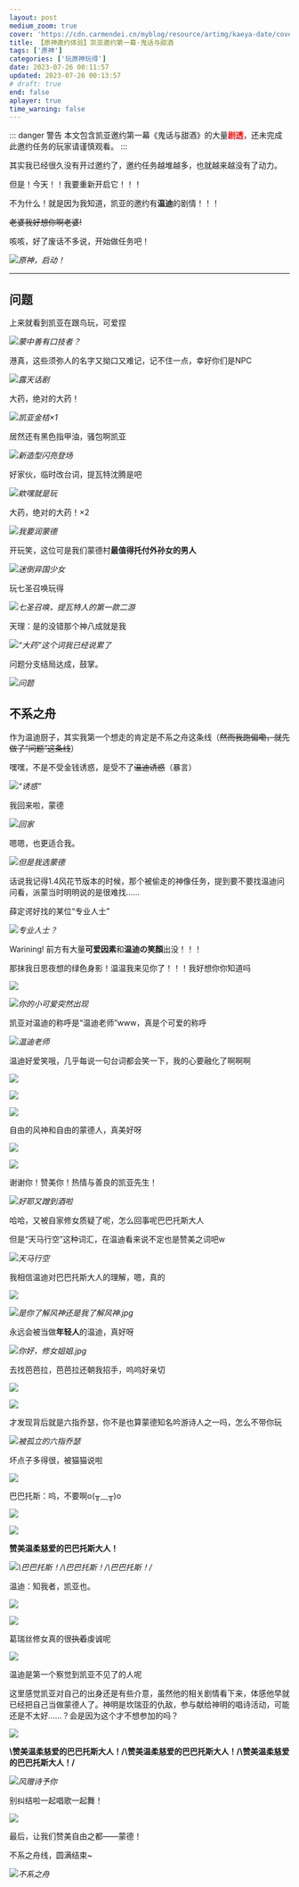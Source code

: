 ```yaml
---
layout: post
medium_zoom: true
cover: 'https://cdn.carmendei.cn/myblog/resource/artimg/kaeya-date/cover.png'
title: 【原神邀约体验】凯亚邀约第一幕·鬼话与甜酒
tags: ['原神']
categories: ['玩原神玩得']
date: 2023-07-26 00:11:57
updated: 2023-07-26 00:13:57
# draft: true
end: false
aplayer: true
time_warning: false
---
```

::: danger 警告
本文包含凯亚邀约第一幕《鬼话与甜酒》的大量<font color=red>**剧透**</font>，还未完成此邀约任务的玩家请谨慎观看。
:::

<!-- >***⚠️警告*** <br/>
>本文包含凯亚邀约第一幕《鬼话与甜酒》的大量 <font color=red>**剧透**</font>，还未完成此邀约任务的玩家请谨慎观看。 -->


<meting-js
 id="33469292"
 server="netease"
 type="song"
 theme="#C20C0C">
</meting-js>


其实我已经很久没有开过邀约了，邀约任务越堆越多，也就越来越没有了动力。

但是！今天！！我要重新开启它！！！

不为什么！就是因为我知道，凯亚的邀约有**温迪**的剧情！！！

~~老婆我好想你啊老婆!~~

咳咳，好了废话不多说，开始做任务吧！

![](https://cdn.carmendei.cn/myblog/resource/artimg/kaeya-date/00-24-11.png)_原神，启动！_

---

## 问题

上来就看到凯亚在跟鸟玩，可爱捏

![](https://cdn.carmendei.cn/myblog/resource/artimg/kaeya-date/00-25-32.png)_蒙中善有口技者？_

港真，这些须弥人的名字又拗口又难记，记不住一点，幸好你们是NPC

![](https://cdn.carmendei.cn/myblog/resource/artimg/kaeya-date/00-38-25.png)_露天话剧_

大药，绝对的大药！

![](https://cdn.carmendei.cn/myblog/resource/artimg/kaeya-date/00-48-42.png)_凯亚金桔×1_

居然还有黑色指甲油，骚包啊凯亚

![](https://cdn.carmendei.cn/myblog/resource/artimg/kaeya-date/00-52-16.png)_新造型闪亮登场_


好家伙，临时改台词，提瓦特沈腾是吧

![](https://cdn.carmendei.cn/myblog/resource/artimg/kaeya-date/00-59-30.png)_欸嘿就是玩_

大药，绝对的大药！×2

![](https://cdn.carmendei.cn/myblog/resource/artimg/kaeya-date/01-02-35.png)_我要润蒙德_

开玩笑，这位可是我们蒙德村**最值得托付外孙女的男人**

![](https://cdn.carmendei.cn/myblog/resource/artimg/kaeya-date/01-08-17.png)_迷倒异国少女_

玩七圣召唤玩得

![](https://cdn.carmendei.cn/myblog/resource/artimg/kaeya-date/01-10-07.png)_七圣召唤，提瓦特人的第一款二游_

天理：是的没错那个神八成就是我

![](https://cdn.carmendei.cn/myblog/resource/artimg/kaeya-date/01-13-24.png)_“大药”这个词我已经说累了_

问题分支结局达成，鼓掌。

![](https://cdn.carmendei.cn/myblog/resource/artimg/kaeya-date/01-15-35.png)_问题_

## 不系之舟

作为温迪厨子，其实我第一个想走的肯定是不系之舟这条线（~~然而我跑偏嘞，就先做了“问题”这条线~~）

嘿嘿，不是不受金钱诱惑，是受不了~~温迪诱惑~~（暴言）

![](https://cdn.carmendei.cn/myblog/resource/artimg/kaeya-date/14-07-07.png)_“诱惑”_

我回来啦，蒙德

![](https://cdn.carmendei.cn/myblog/resource/artimg/kaeya-date/14-09-51.png)_回家_

嗯嗯，也更适合我。

![](https://cdn.carmendei.cn/myblog/resource/artimg/kaeya-date/14-11-51.png)_但是我选蒙德_

话说我记得1.4风花节版本的时候，那个被偷走的神像任务，提到要不要找温迪问问看，派蒙当时明明说的是很难找……

薛定谔好找的某位“专业人士”

![](https://cdn.carmendei.cn/myblog/resource/artimg/kaeya-date/kv.png)_专业人士？_

Warining! 前方有大量**可爱因素**和**温迪の笑顏**出没！！！

那抹我日思夜想的绿色身影！温温我来见你了！！！我好想你你知道吗

![](https://cdn.carmendei.cn/myblog/resource/artimg/kaeya-date/14-18-09.png)

![](https://cdn.carmendei.cn/myblog/resource/artimg/kaeya-date/14-18-19.png)_你的小可爱突然出现_

凯亚对温迪的称呼是“温迪老师”www，真是个可爱的称呼

![](https://cdn.carmendei.cn/myblog/resource/artimg/kaeya-date/14-19-30.png)_温迪老师_

温迪好爱笑哦，几乎每说一句台词都会笑一下，我的心要融化了啊啊啊

![](https://cdn.carmendei.cn/myblog/resource/artimg/kaeya-date/14-20-29.png)

![](https://cdn.carmendei.cn/myblog/resource/artimg/kaeya-date/14-21-26.png)

![](https://cdn.carmendei.cn/myblog/resource/artimg/kaeya-date/14-22-00.png)

自由的风神和自由的蒙德人，真美好呀

![](https://cdn.carmendei.cn/myblog/resource/artimg/kaeya-date/14-23-15.png)

![](https://cdn.carmendei.cn/myblog/resource/artimg/kaeya-date/14-23-54.png)

谢谢你！赞美你！热情与善良的凯亚先生！

![](https://cdn.carmendei.cn/myblog/resource/artimg/kaeya-date/14-24-30.png)_好耶又蹭到酒啦_

哈哈，又被自家修女质疑了呢，怎么回事呢巴巴托斯大人

但是“天马行空”这种词汇，在温迪看来说不定也是赞美之词吧w

![](https://cdn.carmendei.cn/myblog/resource/artimg/kaeya-date/14-26-53.png)_天马行空_

我相信温迪对巴巴托斯大人的理解，嗯，真的

![](https://cdn.carmendei.cn/myblog/resource/artimg/kaeya-date/14-28-01.png)

![](https://cdn.carmendei.cn/myblog/resource/artimg/kaeya-date/14-28-10.png)_是你了解风神还是我了解风神.jpg_

永远会被当做**年轻人**的温迪，真好呀

![](https://cdn.carmendei.cn/myblog/resource/artimg/kaeya-date/14-28-42.png)_你好，修女姐姐.jpg_

去找芭芭拉，芭芭拉还朝我招手，呜呜好亲切

![](https://cdn.carmendei.cn/myblog/resource/artimg/kaeya-date/14-42-19.png)

![](https://cdn.carmendei.cn/myblog/resource/artimg/kaeya-date/15-06-45.png)

才发现背后就是六指乔瑟，你不是也算蒙德知名吟游诗人之一吗，怎么不带你玩

![](https://cdn.carmendei.cn/myblog/resource/artimg/kaeya-date/15-08-17.png)_被孤立的六指乔瑟_

坏点子多得很，被猫猫说啦

![](https://cdn.carmendei.cn/myblog/resource/artimg/kaeya-date/15-10-11.png)

巴巴托斯：呜，不要啊o(╥﹏╥)o

![](https://cdn.carmendei.cn/myblog/resource/artimg/kaeya-date/15-12-52.png)

![](https://cdn.carmendei.cn/myblog/resource/artimg/kaeya-date/15-12-56.png)

**赞美温柔慈爱的巴巴托斯大人！**

![](https://cdn.carmendei.cn/myblog/resource/artimg/kaeya-date/15-14-44.png)_\巴巴托斯！/\巴巴托斯！/\巴巴托斯！/_

温迪：知我者，凯亚也。

![](https://cdn.carmendei.cn/myblog/resource/artimg/kaeya-date/15-21-21.png)

![](https://cdn.carmendei.cn/myblog/resource/artimg/kaeya-date/15-21-28.png)

葛瑞丝修女真的很~~执着~~虔诚呢

![](https://cdn.carmendei.cn/myblog/resource/artimg/kaeya-date/15-22-27.png)

温迪是第一个察觉到凯亚不见了的人呢

这里感觉凯亚对自己的出身还是有些介意，虽然他的相关剧情看下来，体感他早就已经把自己当做蒙德人了。神明是坎瑞亚的仇敌，参与献给神明的唱诗活动，可能还是不太好……？会是因为这个才不想参加的吗？

![](https://cdn.carmendei.cn/myblog/resource/artimg/kaeya-date/comb1.png)

**\赞美温柔慈爱的巴巴托斯大人！/\赞美温柔慈爱的巴巴托斯大人！/\赞美温柔慈爱的巴巴托斯大人！/**

![](https://cdn.carmendei.cn/myblog/resource/artimg/kaeya-date/comb2.png)_风赠诗予你_

别纠结啦一起唱歌一起舞！

![](https://cdn.carmendei.cn/myblog/resource/artimg/kaeya-date/comb3.png)

最后，让我们赞美自由之都——蒙德！

不系之舟线，圆满结束~

![](https://cdn.carmendei.cn/myblog/resource/artimg/kaeya-date/15-27-56.png)_不系之舟_